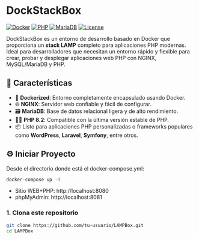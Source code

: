 # DockStackBox

[![Docker](https://img.shields.io/badge/Docker-available-brightgreen)](https://www.docker.com/)
[![PHP](https://img.shields.io/badge/PHP-8.2-blue)](https://www.php.net/)
[![MariaDB](https://img.shields.io/badge/MariaDB-10.5-blue)](https://mariadb.org/)
[![License](https://img.shields.io/badge/License-MIT-yellow)](https://opensource.org/licenses/MIT)

DockStackBox es un entorno de desarrollo basado en Docker que proporciona un **stack LAMP** completo para aplicaciones PHP modernas. Ideal para desarrolladores que necesitan un entorno rápido y flexible para crear, probar y desplegar aplicaciones web PHP con NGINX, MySQL/MariaDB y PHP.

## 🚀 Características

- 🐳 **Dockerized**: Entorno completamente encapsulado usando Docker.
- 🌐 **NGINX**: Servidor web confiable y fácil de configurar.
- 🗃️ **MariaDB**: Base de datos relacional ligera y de alto rendimiento.
- 🧑‍💻 **PHP 8.2**: Compatible con la última versión estable de PHP.
- 📦 Listo para aplicaciones PHP personalizadas o frameworks populares como **WordPress**, **Laravel**, **Symfony**, entre otros.

## ⚙️ Iniciar Proyecto
Desde el directorio donde está el docker-compose.yml:
```bash
docker-compose up -d
```
- Sitio WEB+PHP: http://localhost:8080
- phpMyAdmin: http://localhost:8081

### 1. Clona este repositorio

```bash
git clone https://github.com/tu-usuario/LAMPBox.git
cd LAMPBox



